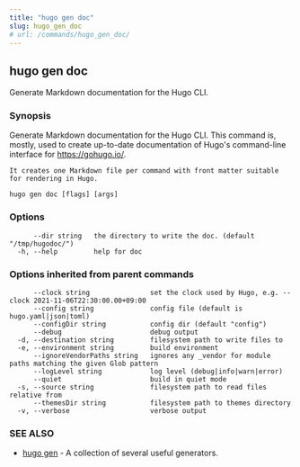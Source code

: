 ```yaml
---
title: "hugo gen doc"
slug: hugo_gen_doc
# url: /commands/hugo_gen_doc/
---
```

## hugo gen doc

Generate Markdown documentation for the Hugo CLI.

### Synopsis

Generate Markdown documentation for the Hugo CLI.
			This command is, mostly, used to create up-to-date documentation
	of Hugo's command-line interface for https://gohugo.io/.
	
	It creates one Markdown file per command with front matter suitable
	for rendering in Hugo.

```
hugo gen doc [flags] [args]
```

### Options

```
      --dir string   the directory to write the doc. (default "/tmp/hugodoc/")
  -h, --help         help for doc
```

### Options inherited from parent commands

```
      --clock string               set the clock used by Hugo, e.g. --clock 2021-11-06T22:30:00.00+09:00
      --config string              config file (default is hugo.yaml|json|toml)
      --configDir string           config dir (default "config")
      --debug                      debug output
  -d, --destination string         filesystem path to write files to
  -e, --environment string         build environment
      --ignoreVendorPaths string   ignores any _vendor for module paths matching the given Glob pattern
      --logLevel string            log level (debug|info|warn|error)
      --quiet                      build in quiet mode
  -s, --source string              filesystem path to read files relative from
      --themesDir string           filesystem path to themes directory
  -v, --verbose                    verbose output
```

### SEE ALSO

* [hugo gen](/commands/hugo_gen/)	 - A collection of several useful generators.

